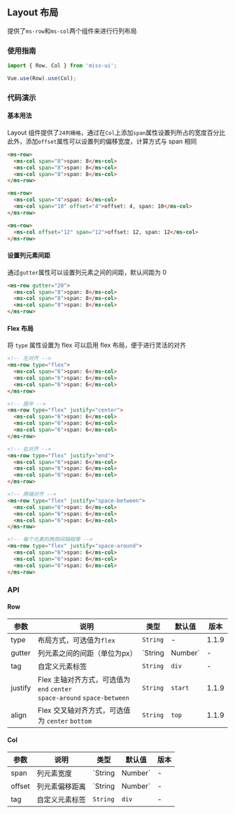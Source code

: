 ## Layout 布局

提供了`ms-row`和`ms-col`两个组件来进行行列布局

### 使用指南
``` javascript
import { Row, Col } from 'miss-ui';

Vue.use(Row).use(Col);
```

### 代码演示

#### 基本用法

Layout 组件提供了`24列栅格`，通过在`Col`上添加`span`属性设置列所占的宽度百分比    
此外，添加`offset`属性可以设置列的偏移宽度，计算方式与 span 相同

```html
<ms-row>
  <ms-col span="8">span: 8</ms-col>
  <ms-col span="8">span: 8</ms-col>
  <ms-col span="8">span: 8</ms-col>
</ms-row>

<ms-row>
  <ms-col span="4">span: 4</ms-col>
  <ms-col span="10" offset="4">offset: 4, span: 10</ms-col>
</ms-row>

<ms-row>
  <ms-col offset="12" span="12">offset: 12, span: 12</ms-col>
</ms-row>
```

#### 设置列元素间距

通过`gutter`属性可以设置列元素之间的间距，默认间距为 0

```html
<ms-row gutter="20">
  <ms-col span="8">span: 8</ms-col>
  <ms-col span="8">span: 8</ms-col>
  <ms-col span="8">span: 8</ms-col>
</ms-row>
```

#### Flex 布局

将 `type` 属性设置为 flex 可以启用 flex 布局，便于进行灵活的对齐

```html
<!-- 左对齐 -->
<ms-row type="flex">
  <ms-col span="6">span: 6</ms-col>
  <ms-col span="6">span: 6</ms-col>
  <ms-col span="6">span: 6</ms-col>
</ms-row>

<!-- 居中 -->
<ms-row type="flex" justify="center">
  <ms-col span="6">span: 6</ms-col>
  <ms-col span="6">span: 6</ms-col>
  <ms-col span="6">span: 6</ms-col>
</ms-row>

<!-- 右对齐 -->
<ms-row type="flex" justify="end">
  <ms-col span="6">span: 6</ms-col>
  <ms-col span="6">span: 6</ms-col>
  <ms-col span="6">span: 6</ms-col>
</ms-row>

<!-- 两端对齐 -->
<ms-row type="flex" justify="space-between">
  <ms-col span="6">span: 6</ms-col>
  <ms-col span="6">span: 6</ms-col>
  <ms-col span="6">span: 6</ms-col>
</ms-row>

<!-- 每个元素的两侧间隔相等 -->
<ms-row type="flex" justify="space-around">
  <ms-col span="6">span: 6</ms-col>
  <ms-col span="6">span: 6</ms-col>
  <ms-col span="6">span: 6</ms-col>
</ms-row>
```

### API

#### Row

| 参数 | 说明 | 类型 | 默认值 | 版本 |
|------|------|------|------|------|
| type | 布局方式，可选值为`flex` | `String` | - | 1.1.9 |
| gutter | 列元素之间的间距（单位为px） | `String | Number` | - | - |
| tag | 自定义元素标签 | `String` | `div` | - |
| justify | Flex 主轴对齐方式，可选值为 `end` `center` <br> `space-around` `space-between` | `String` | `start` | 1.1.9  |
| align | Flex 交叉轴对齐方式，可选值为 `center` `bottom` | `String` | `top` | 1.1.9 |

#### Col

| 参数 | 说明 | 类型 | 默认值 | 版本 |
|------|------|------|------|------|
| span | 列元素宽度 | `String | Number` | - | - |
| offset | 列元素偏移距离 | `String | Number` | - | - |
| tag | 自定义元素标签 | `String` | `div` | - |
